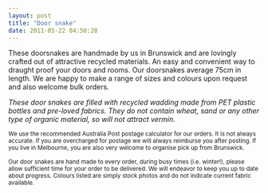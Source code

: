 ```yaml
---
layout: post
title: "Door snake"
date: 2011-05-22 04:50:28
---
```


These doorsnakes are handmade by us in Brunswick and are lovingly crafted out of attractive recycled materials. An easy and convenient way to draught proof your doors and rooms. Our doorsnakes average 75cm in length. We are happy to make a range of sizes and colours upon request and also welcome bulk orders.

*These door snakes are filled with recycled wadding made from PET plastic bottles and pre-loved fabrics. They do not contain wheat, sand or any other type of organic material, so will not attract vermin.*

<small>We use the recommended Australia Post postage calculator for our orders. It is not always accurate. If you are overcharged for postage we will always reimburse you after posting. If you live in Melbourne, you are also very welcome to organise pick up from Brunswick. </small>

<small>Our door snakes are hand made to every order, during busy times (i.e. winter!), please allow sufficient time for your order to be delivered. We will endeavor to keep you up to date about progress. Colours listed are simply stock photos and do not indicate current fabric available.</small>